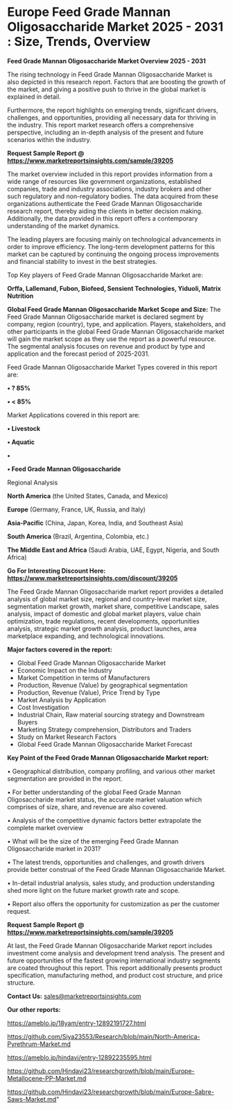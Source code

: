 # Europe Feed Grade Mannan Oligosaccharide Market 2025 - 2031 : Size, Trends, Overview

<Strong> Feed Grade Mannan Oligosaccharide Market Overview 2025 - 2031</strong>

The rising technology in Feed Grade Mannan Oligosaccharide Market is also depicted in this research report. Factors that are boosting the growth of the market, and giving a positive push to thrive in the global market is explained in detail.

Furthermore, the report highlights on emerging trends, significant drivers, challenges, and opportunities, providing all necessary data for thriving in the industry. This report market research offers a comprehensive perspective, including an in-depth analysis of the present and future scenarios within the industry.

<strong>Request Sample Report @ <a href=https://www.marketreportsinsights.com/sample/39205>https://www.marketreportsinsights.com/sample/39205</a></strong>

The market overview included in this report provides information from a wide range of resources like government organizations, established companies, trade and industry associations, industry brokers and other such regulatory and non-regulatory bodies. The data acquired from these organizations authenticate the Feed Grade Mannan Oligosaccharide research report, thereby aiding the clients in better decision making. Additionally, the data provided in this report offers a contemporary understanding of the market dynamics.

The leading players are focusing mainly on technological advancements in order to improve efficiency. The long-term development patterns for this market can be captured by continuing the ongoing process improvements and financial stability to invest in the best strategies.

Top Key players of Feed Grade Mannan Oligosaccharide Market are:

<strong>Orffa, Lallemand, Fubon, Biofeed, Sensient Technologies, Yiduoli, Matrix Nutrition</strong>

<strong><b>Global Feed Grade Mannan Oligosaccharide Market Scope and Size:</b></strong>
The Feed Grade Mannan Oligosaccharide market is declared segment by company, region (country), type, and application. Players, stakeholders, and other participants in the global Feed Grade Mannan Oligosaccharide market will gain the market scope as they use the report as a powerful resource. The segmental analysis focuses on revenue and product by type and application and the forecast period of 2025-2031.

Feed Grade Mannan Oligosaccharide Market Types covered in this report are:

<strong>•  ? 85%

•  < 85%</strong>

Market Applications covered in this report are:

<strong>•  Livestock

•  Aquatic

•  

•  Feed Grade Mannan Oligosaccharide</strong> 

Regional Analysis

<strong>North America</strong> (the United States, Canada, and Mexico)

<strong>Europe</strong> (Germany, France, UK, Russia, and Italy)

<strong>Asia-Pacific</strong> (China, Japan, Korea, India, and Southeast Asia)

<strong>South America</strong> (Brazil, Argentina, Colombia, etc.)

<strong>The Middle East and Africa</strong> (Saudi Arabia, UAE, Egypt, Nigeria, and South Africa)

<strong>Go For Interesting Discount Here: <a href=https://www.marketreportsinsights.com/discount/39205>https://www.marketreportsinsights.com/discount/39205</a></strong>

The Feed Grade Mannan Oligosaccharide market report provides a detailed analysis of global market size, regional and country-level market size, segmentation market growth, market share, competitive Landscape, sales analysis, impact of domestic and global market players, value chain optimization, trade regulations, recent developments, opportunities analysis, strategic market growth analysis, product launches, area marketplace expanding, and technological innovations.

<strong><b>Major factors covered in the report:</b></strong>
<ul>
  <li>Global Feed Grade Mannan Oligosaccharide Market </li>
  <li>Economic Impact on the Industry</li>
  <li>Market Competition in terms of Manufacturers</li>
  <li>Production, Revenue (Value) by geographical segmentation</li>
  <li>Production, Revenue (Value), Price Trend by Type</li>
  <li>Market Analysis by Application</li>
  <li>Cost Investigation</li>
  <li>Industrial Chain, Raw material sourcing strategy and Downstream Buyers</li>
  <li>Marketing Strategy comprehension, Distributors and Traders</li>
  <li>Study on Market Research Factors</li>
  <li>Global Feed Grade Mannan Oligosaccharide Market Forecast</li>
</ul>

<strong><b>Key Point of the Feed Grade Mannan Oligosaccharide Market report:</b></strong>

• Geographical distribution, company profiling, and various other market segmentation are provided in the report.

• For better understanding of the global Feed Grade Mannan Oligosaccharide market status, the accurate market valuation which comprises of size, share, and revenue are also covered.

• Analysis of the competitive dynamic factors better extrapolate the complete market overview

• What will be the size of the emerging Feed Grade Mannan Oligosaccharide market in 2031?

• The latest trends, opportunities and challenges, and growth drivers provide better construal of the Feed Grade Mannan Oligosaccharide Market.

• In-detail industrial analysis, sales study, and production understanding shed more light on the future market growth rate and scope.

• Report also offers the opportunity for customization as per the customer request.

<strong>Request Sample Report @ <a href=https://www.marketreportsinsights.com/sample/39205>https://www.marketreportsinsights.com/sample/39205</a></strong>

At last, the Feed Grade Mannan Oligosaccharide Market report includes investment come analysis and development trend analysis. The present and future opportunities of the fastest growing international industry segments are coated throughout this report. This report additionally presents product specification, manufacturing method, and product cost structure, and price structure.

<strong>Contact Us:</strong>
sales@marketreportsinsights.com

<strong>Our other reports:</strong>

<a href=https://ameblo.jp/18yam/entry-12892191727.html>https://ameblo.jp/18yam/entry-12892191727.html</a>

<a href=https://github.com/Siya23553/Research/blob/main/North-America-Pyrethrum-Market.md>https://github.com/Siya23553/Research/blob/main/North-America-Pyrethrum-Market.md</a>

<a href=https://ameblo.jp/hindavi/entry-12892235595.html>https://ameblo.jp/hindavi/entry-12892235595.html</a>

<a href=https://github.com/Hindavi23/researchgrowth/blob/main/Europe-Metallocene-PP-Market.md>https://github.com/Hindavi23/researchgrowth/blob/main/Europe-Metallocene-PP-Market.md</a>

<a href=https://github.com/Hindavi23/researchgrowth/blob/main/Europe-Sabre-Saws-Market.md>https://github.com/Hindavi23/researchgrowth/blob/main/Europe-Sabre-Saws-Market.md</a>"
